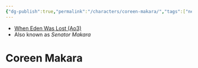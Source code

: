 ```yaml
---
{"dg-publish":true,"permalink":"/characters/coreen-makara/","tags":["newrepublic","senator","unfinished"],"dgHomeLink":false,"noteIcon":"saber1"}
---
```


- [When Eden Was Lost (Ao3)](https://archiveofourown.org/works/19334440/chapters/45992584)
- Also known as *Senator Makara*
# Coreen Makara
